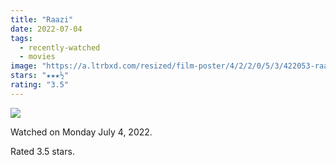 ```yaml
---
title: "Raazi"
date: 2022-07-04
tags:
  - recently-watched
  - movies
image: "https://a.ltrbxd.com/resized/film-poster/4/2/2/0/5/3/422053-raazi-0-600-0-900-crop.jpg?v=90b85bb42d"
stars: "★★★½"
rating: "3.5"
---
```


<div class="letterboxd-movie-data-content">
   <p><img src="https://a.ltrbxd.com/resized/film-poster/4/2/2/0/5/3/422053-raazi-0-600-0-900-crop.jpg?v=90b85bb42d"/></p> <p>Watched on Monday July 4, 2022.</p> 
  <p>Rated 3.5 stars.<p>
  <div class="float-clear"></div>
</div>
